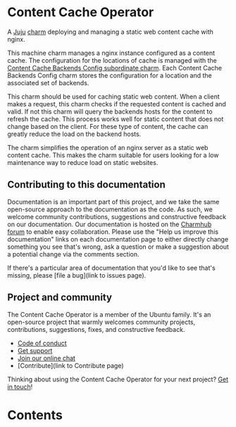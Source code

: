 # Content Cache Operator

A [Juju](https://juju.is/) [charm](https://juju.is/docs/olm/charmed-operators) deploying and managing a static web content cache with nginx.

This machine charm manages a nginx instance configured as a content cache. The configuration for the locations of cache is managed with the [Content Cache Backends Config subordinate charm](https://charmhub.io/content-cache-backends-config). Each Content Cache Backends Config charm stores the configuration for a location and the associated set of backends.

This charm should be used for caching static web content. When a client makes a request, this charm checks if the requested content is cached and valid. If not this charm will query the backends hosts for the content to refresh the cache. This process works well for static content that does not change based on the client. For these type of content, the cache can greatly reduce the load on the backend hosts.

The charm simplifies the operation of an nginx server as a static web content cache. This makes the charm suitable for users looking for a low maintenance way to reduce load on static websites.

## Contributing to this documentation

Documentation is an important part of this project, and we take the same open-source approach to the documentation as 
the code. As such, we welcome community contributions, suggestions and constructive feedback on our documentation. 
Our documentation is hosted on the [Charmhub forum](https://discourse.charmhub.io/) 
to enable easy collaboration. Please use the "Help us improve this documentation" links on each documentation page to 
either directly change something you see that's wrong, ask a question or make a suggestion about a potential change via 
the comments section.

If there's a particular area of documentation that you'd like to see that's missing, please 
[file a bug](link to issues page).

## Project and community

The Content Cache Operator is a member of the Ubuntu family. It's an open-source project that warmly welcomes community 
projects, contributions, suggestions, fixes, and constructive feedback.

- [Code of conduct](https://ubuntu.com/community/code-of-conduct)
- [Get support](https://discourse.charmhub.io/)
- [Join our online chat](https://matrix.to/#/#charmhub-charmdev:ubuntu.com)
- [Contribute](link to Contribute page)

Thinking about using the Content Cache Operator for your next project? 
[Get in touch](https://matrix.to/#/#charmhub-charmdev:ubuntu.com)!

# Contents